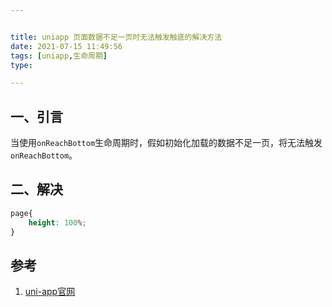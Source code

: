 ```yaml
---


title: uniapp 页面数据不足一页时无法触发触底的解决方法
date: 2021-07-15 11:49:56
tags: [uniapp,生命周期]
type:

---
```



## 一、引言

当使用`onReachBottom`生命周期时，假如初始化加载的数据不足一页，将无法触发`onReachBottom`。

## 二、解决

```css
page{
    height: 100%;
}
```


## 参考

1. [uni-app官网](https://uniapp.dcloud.io/collocation/frame/lifetime?id=%e9%a1%b5%e9%9d%a2%e7%94%9f%e5%91%bd%e5%91%a8%e6%9c%9f)
